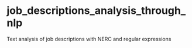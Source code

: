 # job_descriptions_analysis_through_nlp
Text analysis of job descriptions with NERC and regular expressions
